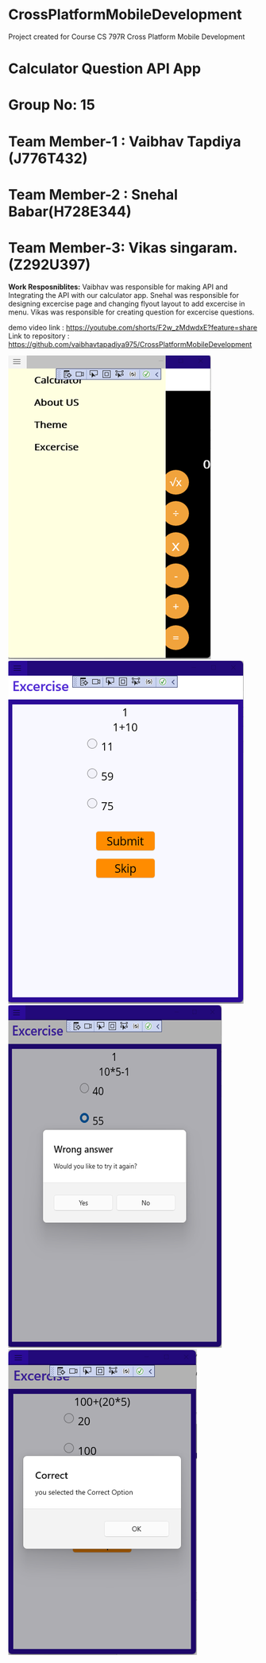 # CrossPlatformMobileDevelopment
Project created for Course CS 797R Cross Platform Mobile Development


# Calculator Question API App
# Group No: 15
# Team Member-1 : Vaibhav Tapdiya (J776T432)
# Team Member-2 : Snehal Babar(H728E344)
# Team Member-3: Vikas singaram. (Z292U397)
    
  
  <b>Work Resposniblites:</b>
  Vaibhav was responsible for making API and Integrating the API with our calculator app.
  Snehal was responsible for designing excercise page and changing flyout layout to add excercise in menu.
  Vikas was responsible for creating question for excercise questions.
  
  demo video link : https://youtube.com/shorts/F2w_zMdwdxE?feature=share 
  Link to repository : https://github.com/vaibhavtapadiya975/CrossPlatformMobileDevelopment 
  
 ![Calculator iOS application screenshot](images/Screenshot1.png "Calculator Flyout Menu")
![Calculator Mac application screenshot](images/Screenshot2.png "Calculator Basic Operation")
![Calculator Mac application screenshot](images/Screenshot3.png "Calculator With divide by 0 Error")
![Calculator iOS application screenshot](images/Screenshot4.png "Sidebar Menu Page")
